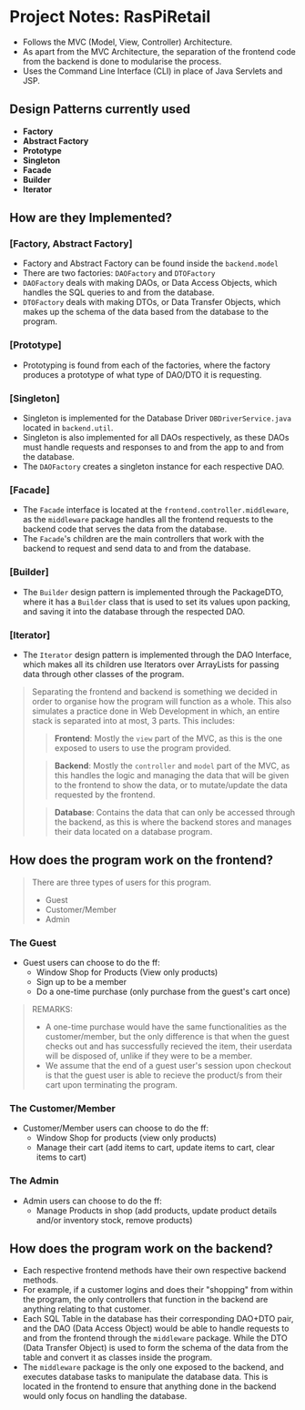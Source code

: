 # Project Notes: RasPiRetail

- Follows the MVC (Model, View, Controller) Architecture.
- As apart from the MVC Architecture, the separation of the frontend code from the backend is done to modularise the process.
- Uses the Command Line Interface (CLI) in place of Java Servlets and JSP.


## Design Patterns currently used
- **Factory**
- **Abstract Factory**
- **Prototype**
- **Singleton**
- **Facade**
- **Builder**
- **Iterator**

## How are they Implemented?

### [Factory, Abstract Factory]
- Factory and Abstract Factory can be found inside the `backend.model`
- There are two factories: `DAOFactory` and `DTOFactory`
- `DAOFactory` deals with making DAOs, or Data Access Objects, which handles the SQL queries to and from the database.
- `DTOFactory` deals with making DTOs, or Data Transfer Objects, which makes up the schema of the data based from the database to the program.

### [Prototype]
- Prototyping is found from each of the factories, where the factory produces a prototype of what type of DAO/DTO it is requesting.

### [Singleton]
- Singleton is implemented for the Database Driver `DBDriverService.java` located in `backend.util`.
- Singleton is also implemented for all DAOs respectively, as these DAOs must handle requests and responses to and from the app to and from the database.
- The `DAOFactory` creates a singleton instance for each respective DAO.

### [Facade]
- The `Facade` interface is located at the `frontend.controller.middleware`, as the `middleware` package handles all the frontend requests to the backend code that serves the data from the database.
- The `Facade`'s children are the main controllers that work with the backend to request and send data to and from the database.

### [Builder]
- The `Builder` design pattern is implemented through the PackageDTO, where it has a `Builder` class that is used to set its values upon packing, and saving it into the database through the respected DAO.

### [Iterator]
- The `Iterator` design pattern is implemented through the DAO Interface, which makes all its children use Iterators over ArrayLists for passing data through other classes of the program.

> Separating the frontend and backend is something we decided in order to organise how the program will function as a whole. This also simulates a practice done in Web Development in which, an entire stack is separated into at most, 3 parts.
> This includes:
> > **Frontend**: Mostly the `view` part of the MVC, as this is the one exposed to users to use the program provided.
> 
> > **Backend**: Mostly the `controller` and `model` part of the MVC, as this handles the logic and managing the data that will be given to the frontend to show the data, or to mutate/update the data requested by the frontend.
> 
> > **Database**: Contains the data that can only be accessed through the backend, as this is where the backend stores and manages their data located on a database program.

## How does the program work on the frontend?

> There are three types of users for this program.
> - Guest
> - Customer/Member
> - Admin

### The Guest
- Guest users can choose to do the ff:
  - Window Shop for Products (View only products)
  - Sign up to be a member
  - Do a one-time purchase (only purchase from the guest's cart once)

> REMARKS: 
> - A one-time purchase would have the same functionalities as the customer/member, but the only difference is that when the guest checks out and has successfully recieved the item, their userdata will be disposed of, unlike if they were to be a member.
> - We assume that the end of a guest user's session upon checkout is that the guest user is able to recieve the product/s from their cart upon terminating the program.

### The Customer/Member
- Customer/Member users can choose to do the ff:
  - Window Shop for products (view only products)
  - Manage their cart (add items to cart, update items to cart, clear items to cart)

### The Admin
- Admin users can choose to do the ff:
  - Manage Products in shop (add products, update product details and/or inventory stock, remove products)

## How does the program work on the backend?

- Each respective frontend methods have their own respective backend methods.
- For example, if a customer logins and does their "shopping" from within the program, the only controllers that function in the backend are anything relating to that customer.
- Each SQL Table in the database has their corresponding DAO+DTO pair, and the DAO (Data Access Object) would be able to handle requests to and from the frontend through the `middleware` package. While the DTO (Data Transfer Object) is used to form the schema of the data from the table and convert it as classes inside the program.
- The `middleware` package is the only one exposed to the backend, and executes database tasks to manipulate the database data. This is located in the frontend to ensure that anything done in the backend would only focus on handling the database.